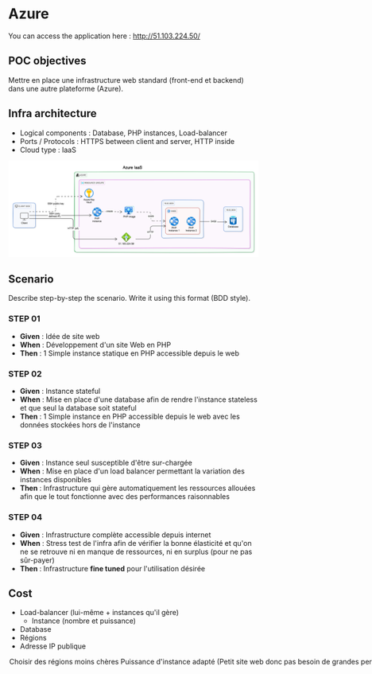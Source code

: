 # Azure
You can access the application here : http://51.103.224.50/


## POC objectives

Mettre en place une infrastructure web standard (front-end et backend) dans une autre plateforme (Azure).

## Infra architecture

- Logical components : Database, PHP instances, Load-balancer
- Ports / Protocols : HTTPS between client and server, HTTP inside
- Cloud type : IaaS

<img src="./assets/img/Infra_CLD_workshop.svg" alt="Diagramme d'architecture" style="zoom: 200%;" />

## Scenario

Describe step-by-step the scenario. Write it using this format (BDD style).

### STEP 01

- **Given** : Idée de site web
- **When** : Développement d'un site Web en PHP
- **Then** : 1 Simple instance statique en PHP accessible depuis le web

### STEP 02

- **Given** : Instance stateful
- **When** : Mise en place d'une database afin de rendre l'instance stateless et que seul la database soit stateful
- **Then** : 1 Simple instance en PHP accessible depuis le web avec les données stockées hors de l'instance

### STEP 03

- **Given** : Instance seul susceptible d'être sur-chargée
- **When** : Mise en place d'un load balancer permettant la variation des instances disponibles
- **Then** : Infrastructure qui gère automatiquement les ressources allouées afin que le tout fonctionne avec des performances raisonnables

### STEP 04

- **Given** : Infrastructure complète accessible depuis internet
- **When** : Stress test de l'infra afin de vérifier la bonne élasticité et qu'on ne se retrouve ni en manque de ressources, ni en surplus (pour ne pas sûr-payer)
- **Then** : Infrastructure **fine tuned** pour l'utilisation désirée

## Cost

<analysis of load-related costs.>

- Load-balancer (lui-même + instances qu'il gère)
  - Instance (nombre et puissance)
- Database
- Régions
- Adresse IP publique

<option to reduce or adapt costs (practices, subscription)>

- Choisir des régions moins chères
- Puissance d'instance adapté (Petit site web donc pas besoin de grandes performances)
- Fine-tune le load-balancer afin de ne pas sur-réagir à la demande
- Utilisation de spot instances dans le cas où un calcul gourmand n'est pas immédiatement nécessaire

## Return of experience

En conclusion, nous avons mené à bien notre proof of concept (POC) en testant une grande variété de fonctionnalités, répondant ainsi aux attentes initiales du projet. Grâce à une collaboration efficace malgré le fait que nous ne nous connaissions pas et une répartition judicieuse des tâches, nous avons pu mener à bien le workshop malgré l'ampleur du projet.

En commençant par la création d'une simple instance PHP statique, nous avons progressivement mis en place une infrastructure, comprenant une base de données externalisée et un équilibrage de charge pour gérer les variations de trafic. Cette démarche a culminé avec une infrastructure optimisée, capable de s'adapter aux besoins de ressources, grâce à des tests de stress.

